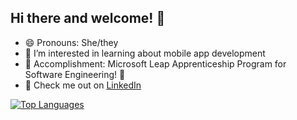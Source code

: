 ## Hi there and welcome! 👋
- 😄 Pronouns: She/they
- 🧪 I’m interested in learning about mobile app development
- 🔭 Accomplishment: Microsoft Leap Apprenticeship Program for Software Engineering! 🎇
- 💬 Check me out on [LinkedIn](https://www.linkedin.com/in/kimberley-greenbush/)

[![Top Languages](https://github-readme-stats.vercel.app/api/top-langs/?username=KimGreenbush&layout=compact&count_private=true&show_icons=true)](https://github.com/anuraghazra/github-readme-stats)

<!--
**KimGreenbush/KimGreenbush** is a ✨ _special_ ✨ repository because its `README.md` (this file) appears on your GitHub profile.

Here are some ideas to get you started:

- 🔭 I’m currently working on a tracker for deployments
- 👯 I’m looking to collaborate on ...
- 🤔 I’m looking for help with ...
- 💬 Ask me about ...
- 📫 How to reach me: ...
- ⚡ Fun fact: ...

[![Kimberley's GitHub stats](https://github-readme-stats.vercel.app/api?username=KimGreenbush&count_private=true&show_icons=true&theme=tokyonight)](https://github.com/anuraghazra/github-readme-stats)


- 🌱 I’m currently learning about VueJS, its extensions, and Progressive Web Apps
- 📖 I'm studying algos/data structures!
-->
